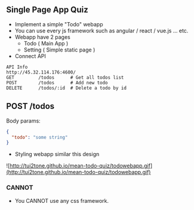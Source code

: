 ## Single Page App Quiz

- Implement a simple "Todo" webapp
- You can use every js framework such as angular / react / vue.js ... etc.
- Webapp have 2 pages
	- Todo ( Main App )
	- Setting ( Simple static page )
- Connect API

```
API Info
http://45.32.114.176:4600/
GET			/todos		# Get all todos list
POST		/todos		# Add new todo
DELETE		/todos/:id	# Delete a todo by id
```

## POST /todos

Body params:

```json
{
  "todo": "some string"
}
```

- Styling webapp similar this design

![http://tui2tone.github.io/mean-todo-quiz/todowebapp.gif](http://tui2tone.github.io/mean-todo-quiz/todowebapp.gif)

### CANNOT
* You CANNOT use any css framework. 
